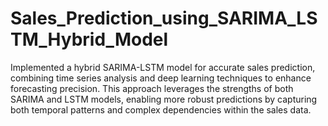 # Sales_Prediction_using_SARIMA_LSTM_Hybrid_Model
Implemented a hybrid SARIMA-LSTM model for accurate sales prediction, combining time series analysis and deep learning techniques to enhance forecasting precision. This approach leverages the strengths of both SARIMA and LSTM models, enabling more robust predictions by capturing both temporal patterns and complex dependencies within the sales data.
